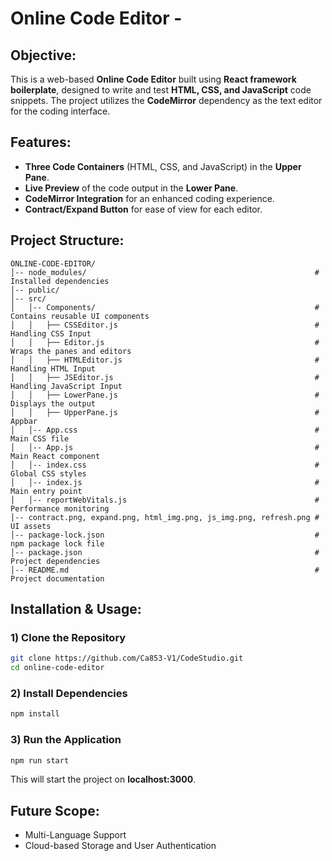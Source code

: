 # Online Code Editor -

## Objective:
This is a web-based **Online Code Editor** built using **React framework boilerplate**, designed to write and test **HTML, CSS, and JavaScript** code snippets. The project utilizes the **CodeMirror** dependency as the text editor for the coding interface.

## Features:
- **Three Code Containers** (HTML, CSS, and JavaScript) in the **Upper Pane**.
- **Live Preview** of the code output in the **Lower Pane**.
- **CodeMirror Integration** for an enhanced coding experience.
- **Contract/Expand Button** for ease of view for each editor.

## Project Structure:
```
ONLINE-CODE-EDITOR/
│-- node_modules/                                                   # Installed dependencies
│-- public/
│-- src/
│   │-- Components/                                                 # Contains reusable UI components
│   │   ├── CSSEditor.js                                            # Handling CSS Input
│   │   ├── Editor.js                                               # Wraps the panes and editors 
│   │   ├── HTMLEditor.js                                           # Handling HTML Input
│   │   ├── JSEditor.js                                             # Handling JavaScript Input
│   │   ├── LowerPane.js                                            # Displays the output
│   │   ├── UpperPane.js                                            # Appbar
│   │-- App.css                                                     # Main CSS file
│   │-- App.js                                                      # Main React component
│   │-- index.css                                                   # Global CSS styles
│   │-- index.js                                                    # Main entry point
│   │-- reportWebVitals.js                                          # Performance monitoring
│-- contract.png, expand.png, html_img.png, js_img.png, refresh.png # UI assets
│-- package-lock.json                                               # npm package lock file
│-- package.json                                                    # Project dependencies
│-- README.md                                                       # Project documentation
```

## Installation & Usage:
### 1) Clone the Repository
```sh
git clone https://github.com/Ca853-V1/CodeStudio.git
cd online-code-editor
```
### 2) Install Dependencies
```sh
npm install
```
### 3) Run the Application
```sh
npm run start
```
This will start the project on **localhost:3000**.

## Future Scope: 
- Multi-Language Support
- Cloud-based Storage and User Authentication
